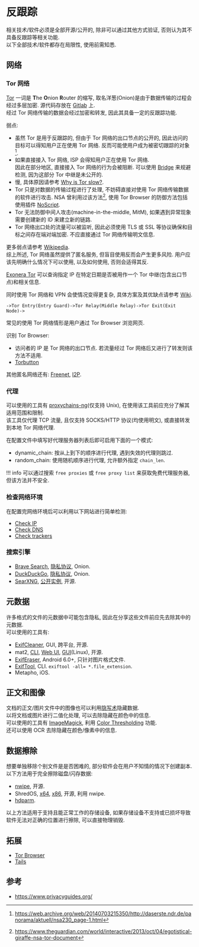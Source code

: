 # 反跟踪

相关技术/软件必须是全部开源/公开的, 除非可以通过其他方式验证, 否则认为其不具备反跟踪等相关功能.  
以下全部技术/软件都存在局限性, 使用前需知悉.  

## 网络

### Tor 网络

[Tor](https://www.torproject.org/) 一词是 **T**he **O**nion **R**outer 的缩写, 取名洋葱(Onion)是由于数据传输的过程会经过多层加密. 源代码存放在 [Gitlab](https://gitlab.torproject.org/) 上.  
经过 Tor 网络传输的数据会经过加密和转发, 因此其具备一定的反跟踪功能.  

弱点:  

- 虽然 Tor 是用于反跟踪的, 但由于 Tor 网络的出口节点的公开的, 因此访问的目标可以得知用户正在使用 Tor 网络. 反而可能使用户成为被密切跟踪的对象[^1].
- 如果直接接入 Tor 网络, ISP 会得知用户正在使用 Tor 网络.  
  因此在部分地区, 直接接入 Tor 网络的行为会被阻断. 可以使用 [Bridge](https://support.torproject.org/censorship/censorship-7/) 来规避检测, 因为这部分 Tor 中继是未公开的.
- 慢, 具体原因请参考 [Why is Tor slow?](https://tails.boum.org/doc/anonymous_internet/tor/slow/index.en.html).
- Tor 只是对数据的传输过程进行了处理, 不妨碍直接对使用 Tor 网络传输数据的软件进行攻击. NSA 曾利用过该方法[^2], 使用 Tor Browser 的防御方法包括使用插件 [NoScript](https://addons.mozilla.org/en-US/firefox/addon/noscript/).
- Tor 无法防御中间人攻击(machine-in-the-middle, MitM), 如果遇到异常现象需要创建新的 ID 来建立新的链路.
- Tor 网络出口处的流量可以被监听, 因此必须使用 TLS 或 SSL 等协议确保和目标之间存在端对端加密. 不应直接通过 Tor 网络传输明文信息.

更多弱点请参考 [Wikipedia](https://en.wikipedia.org/wiki/Tor_(network)#Weaknesses).  
综上所述, Tor 网络虽然提供了匿名服务, 但盲目使用反而会产生更多风险. 用户应该先明确什么情况下可以使用, 以及如何使用, 否则会适得其反.  

[Exonera Tor](https://metrics.torproject.org/exonerator.html) 可以查询指定 IP 在特定日期是否被用作一个 Tor 中继(包含出口节点)和相关信息.  

同时使用 Tor 网络和 VPN 会使情况变得更复杂, 具体方案及其优缺点请参考 [Wiki](https://gitlab.torproject.org/legacy/trac/-/wikis/doc/TorPlusVPN).  

```
->Tor Entry(Entry Guard)->Tor Relay(Middle Relay)->Tor Exit(Exit Node)->
```

常见的使用 Tor 网络情形是用户通过 Tor Browser 浏览网页.  

识别 Tor Browser:  

- 访问者的 IP 是 Tor 网络的出口节点. 若流量经过 Tor 网络后又进行了转发则该方法不适用.
- [Torbutton](https://2019.www.torproject.org/docs/torbutton/)

其他匿名网络还有: [Freenet](https://freenetproject.org/), [I2P](https://geti2p.net/).  

### 代理

可以使用的工具有 [proxychains-ng](https://github.com/rofl0r/proxychains-ng)(仅支持 Unix), 在使用该工具前应充分了解其适用范围和限制.  
该工具仅代理 TCP 流量, 且仅支持 SOCKS/HTTP 协议(均使用明文), 或直接转发到本地 Tor 网络代理.  

在配置文件中填写好代理服务器列表后即可启用下面的一个模式:  

- dynamic_chain: 按从上到下的顺序进行代理, 遇到失效的代理则跳过.
- random_chain: 使用随机顺序进行代理, 允许额外指定 `chain_len`.

!!! info
    可以通过搜索 `free proxies` 或 `free proxy list` 来获取免费代理服务器, 但该方法并不安全.  

### 检查网络环境

在配置完网络环境后可以利用以下网站进行简单检测:  

- [Check IP](https://whoer.net/)
- [Check DNS](https://dnsleaktest.com/)
- [Check trackers](https://coveryourtracks.eff.org/)

### 搜索引擎

- [Brave Search](https://search.brave.com/), [隐私协议](https://search.brave.com/help/privacy-policy), Onion.
- [DuckDuckGo](https://duckduckgo.com/), [隐私协议](https://duckduckgo.com/privacy), Onion.
- [SearXNG](https://github.com/searxng/searxng/tree/master), [公开实例](https://searx.space/), 开源.

## 元数据

许多格式的文件的元数据中可能包含隐私, 因此在分享这些文件前应先去除其中的元数据.  
可以使用的工具有:  

- [ExifCleaner](https://github.com/szTheory/exifcleaner), GUI, 跨平台, 开源.
- mat2, [CLI](https://0xacab.org/jvoisin/mat2), [Web UI](https://0xacab.org/jvoisin/mat2-web), [GUI](https://gitlab.com/rmnvgr/metadata-cleaner)(Linux), 开源.
- [ExifEraser](https://github.com/Tommy-Geenexus/exif-eraser), Android 6.0+, 只针对图片格式文件.
- [ExifTool](https://github.com/exiftool/exiftool), CLI. `exiftool -all= *.file_extension`.
- Metapho, iOS.

## 正文和图像

文档的正文/图片文件中的图像也可以利用[隐写术](./隐写术.md)隐藏数据.  
以将文档或图片进行二值化处理, 可以去除隐藏在颜色中的信息.  
可以使用的工具有 [ImageMagick](https://imagemagick.org/index.php), 利用 [Color Thresholding](https://imagemagick.org/script/color-thresholding.php) 功能.  
还可以使用 OCR 去除隐藏在颜色/像素中的信息.  

## 数据擦除

想要单独移除个别文件是是否困难的, 部分软件会在用户不知情的情况下创建副本.  
以下方法用于完全擦除磁盘/闪存数据:  

- [nwipe](https://github.com/martijnvanbrummelen/nwipe), 开源.
- ShredOS, [x64](https://github.com/PartialVolume/shredos.x86_64), [x86](https://github.com/PartialVolume/shredos.i686), 开源, 利用 nwipe.
- [hdparm](https://ata.wiki.kernel.org/index.php/ATA_Secure_Erase).

以上方法适用于支持且能正常工作的存储设备, 如果存储设备不支持或已损坏导致软件无法对正确的位置进行擦除, 可以直接物理销毁.  

## 拓展

- [Tor Browser](https://www.torproject.org/)
- [Tails](https://tails.boum.org/)

## 参考

- <https://www.privacyguides.org/>

[^1]: https://web.archive.org/web/20140703215350/http://daserste.ndr.de/panorama/aktuell/nsa230_page-1.html
[^2]: https://www.theguardian.com/world/interactive/2013/oct/04/egotistical-giraffe-nsa-tor-document

